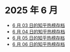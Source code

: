 # 2025 年 6 月

+ [6 月 03 日的知乎热榜存档](/2025-6/03)
+ [6 月 04 日的知乎热榜存档](/2025-6/04)
+ [6 月 05 日的知乎热榜存档](/2025-6/05)
+ [6 月 06 日的知乎热榜存档](/2025-6/06)
